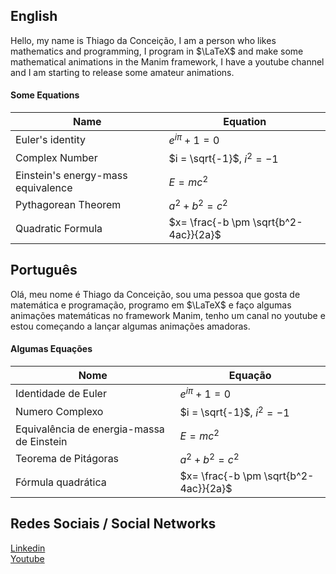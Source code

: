 ## English
Hello, my name is Thiago da Conceição, I am a person who likes mathematics and programming, I program in $\LaTeX$ and make some mathematical animations in the Manim framework, I have a youtube channel and I am starting to release some amateur animations.

#### Some Equations
| Name  | Equation |
| ------------- | ------------- |
| Euler's identity | $e^{i\pi}+1=0$  |
| Complex Number | $i = \sqrt{-1}$, $i^2 = -1$ |
| Einstein's energy-mass equivalence | $E = mc^2$ |
| Pythagorean Theorem | $a^2+b^2=c^2$ |
| Quadratic Formula | $x= \frac{-b \pm \sqrt{b^2-4ac}}{2a}$ |

## Português
Olá, meu nome é Thiago da Conceição, sou uma pessoa que gosta de matemática e programação, programo em $\LaTeX$ e faço algumas animações matemáticas no framework Manim, tenho um canal no youtube e estou começando a lançar algumas animações amadoras.

#### Algumas Equações
| Nome  | Equação |
| ------------- | ------------- |
|Identidade de Euler | $e^{i\pi}+1=0$  |
| Numero Complexo | $i = \sqrt{-1}$, $i^2 = -1$ |
| Equivalência de energia-massa de Einstein | $E = mc^2$ |
| Teorema de Pitágoras | $a^2+b^2=c^2$ |
| Fórmula quadrática | $x= \frac{-b \pm \sqrt{b^2-4ac}}{2a}$ |

## Redes Sociais / Social Networks
[Linkedin](https://www.linkedin.com/in/thiago-da-conceic%C3%A3o-b1204a202/)<br>
[Youtube](https://www.youtube.com/channel/UCFzV-4dbI96wU8spsqCTsGQ)
